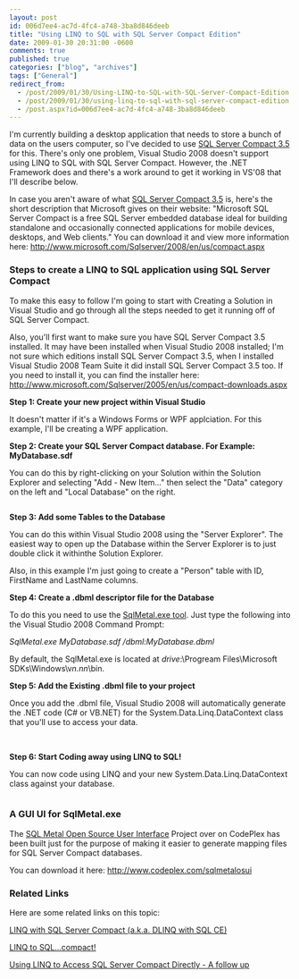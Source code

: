 ```yaml
---
layout: post
id: 006d7ee4-ac7d-4fc4-a748-3ba8d846deeb
title: "Using LINQ to SQL with SQL Server Compact Edition"
date: 2009-01-30 20:31:00 -0600
comments: true
published: true
categories: ["blog", "archives"]
tags: ["General"]
redirect_from: 
  - /post/2009/01/30/Using-LINQ-to-SQL-with-SQL-Server-Compact-Edition
  - /post/2009/01/30/using-linq-to-sql-with-sql-server-compact-edition
  - /post.aspx?id=006d7ee4-ac7d-4fc4-a748-3ba8d846deeb
---
```

<!-- more -->
<p>I'm currently building a desktop application that needs to store a bunch of data on the users computer, so I've decided to use <a href="http://www.microsoft.com/Sqlserver/2008/en/us/compact.aspx">SQL Server Compact 3.5</a> for this. There's only one problem, Visual Studio 2008 doesn't support using LINQ to SQL with SQL Server Compact. However, the .NET Framework does and there's a work around to get it working in VS'08 that I'll describe below.</p>
<p>In case you aren't aware of what <a href="http://www.microsoft.com/Sqlserver/2008/en/us/compact.aspx">SQL Server Compact 3.5</a> is, here's the short description that Microsoft gives on their website: "Microsoft SQL Server Compact is a free SQL Server embedded database ideal for building standalone and occasionally connected applications for mobile devices, desktops, and Web clients." You can download it and view more information here: <a href="http://www.microsoft.com/Sqlserver/2008/en/us/compact.aspx">http://www.microsoft.com/Sqlserver/2008/en/us/compact.aspx</a></p>
<h3>Steps to create a LINQ to SQL application using SQL Server Compact</h3>
<p>To make this easy to follow I'm going to start with Creating a Solution in Visual Studio and go through all the steps needed to get it running off of SQL Server Compact.</p>
<p>Also, you'll first want to make sure you have SQL Server Compact 3.5 installed. It may have been installed when Visual Studio 2008 installed; I'm not sure which editions install SQL Server Compact 3.5, when I installed Visual Studio 2008 Team Suite it did install SQL Server Compact 3.5 too. If you need to install it, you can find the installer here: <a href="http://www.microsoft.com/Sqlserver/2005/en/us/compact-downloads.aspx">http://www.microsoft.com/Sqlserver/2005/en/us/compact-downloads.aspx</a></p>
<p><strong>Step 1: Create your new project within Visual Studio</strong></p>
<p>It doesn't matter if it's a Windows Forms or WPF applciation. For this example, I'll be creating a WPF application.</p>
<p><strong>Step 2: Create your SQL Server Compact database. For Example: MyDatabase.sdf</strong></p>
<p>You can do this by right-clicking on your Solution within the Solution Explorer and selecting "Add - New Item..." then select the "Data" category on the left and "Local Database" on the right.</p>
<p><img src="/images/postsLINQSQLCompact_CreateDatabaseFile.png" alt="" /></p>
<p><strong>Step 3: Add some Tables to the Database</strong></p>
<p>You can do this within Visual Studio 2008 using the "Server Explorer". The easiest way to open up the Database within the Server Explorer is to just double click it withinthe Solution Explorer.</p>
<p>Also, in this example I'm just going to create a "Person" table with ID, FirstName and LastName columns.</p>
<p><strong>Step 4: Create a .dbml descriptor file for the Database</strong></p>
<p>To do this you need to use the <a href="http://msdn.microsoft.com/en-us/library/bb386987.aspx">SqlMetal.exe tool</a>. Just type the following into the Visual Studio 2008 Command Prompt:</p>
<p><em>SqlMetal.exe MyDatabase.sdf /dbml:MyDatabase.dbml</em></p>
<p>By default, the SqlMetal.exe is located at <em>drive</em>:\Progream Files\Microsoft SDKs\Windows\v<em>n.nn</em>\bin.</p>
<p><strong>Step 5: Add the Existing .dbml file to your project</strong></p>
<p>Once you add the .dbml file, Visual Studio 2008 will automatically generate the .NET code (C# or VB.NET) for the System.Data.Linq.DataContext class that you'll use to access your data.</p>
<p>&nbsp;<img src="/images/postsLINQSQLCompact_DataContextClass.png" alt="" /></p>
<p><strong>Step 6: Start Coding away using LINQ to SQL! </strong></p>
<p>You can now code using LINQ and your new System.Data.Linq.DataContext class against your database.</p>
<p><img src="/images/postsLINQSQLCompact_LinqCode.png" alt="" /></p>
<h3>A GUI UI for SqlMetal.exe</h3>
<p>The <a href="http://www.codeplex.com/sqlmetalosui">SQL Metal Open Source User Interface</a> Project over on CodePlex has been built just for the purpose of making it easier to generate mapping files for SQL Server Compact databases.</p>
<p>You can download it here: <a href="http://www.codeplex.com/sqlmetalosui">http://www.codeplex.com/sqlmetalosui</a></p>
<h3>Related Links</h3>
<p>Here are some related links on this topic:</p>
<p><a href="http://blogs.msdn.com/sqlservercompact/archive/2007/08/21/linq-with-sql-server-compact-a-ka-dlinq-over-sql-ce.aspx">LINQ with SQL Server Compact (a.k.a. DLINQ with SQL CE)</a></p>
<p><a href="http://geekswithblogs.net/steveclements/archive/2007/11/13/linq-to-sql.compact.aspx">LINQ to SQL...compact!</a></p>
<p><a href="http://www.pluralsight.com/community/blogs/jimw/archive/2008/04/18/50753.aspx">Using LINQ to Access SQL Server Compact Directly - A follow up</a></p>

